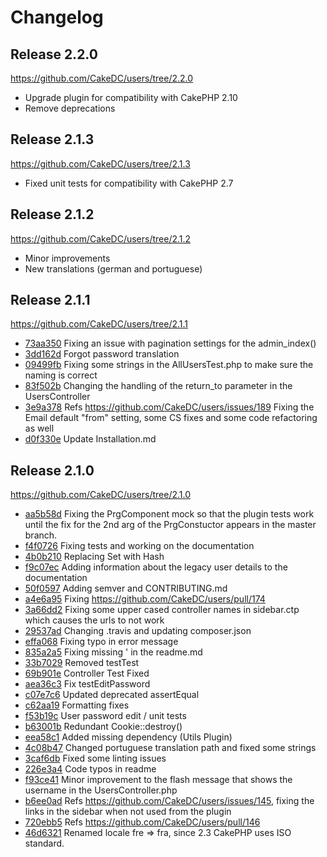 Changelog
=========

Release 2.2.0
-------------

https://github.com/CakeDC/users/tree/2.2.0

* Upgrade plugin for compatibility with CakePHP 2.10
* Remove deprecations

Release 2.1.3
-------------

https://github.com/CakeDC/users/tree/2.1.3

* Fixed unit tests for compatibility with CakePHP 2.7

Release 2.1.2
-------------

https://github.com/CakeDC/users/tree/2.1.2

* Minor improvements
* New translations (german and portuguese)

Release 2.1.1
-------------

https://github.com/CakeDC/users/tree/2.1.1

 * [73aa350](https://github.com/cakedc/users/commit/73aa350) Fixing an issue with pagination settings for the admin_index()
 * [3dd162d](https://github.com/cakedc/users/commit/3dd162d) Forgot password translation
 * [09499fb](https://github.com/cakedc/users/commit/09499fb) Fixing some strings in the AllUsersTest.php to make sure the naming is correct
 * [83f502b](https://github.com/cakedc/users/commit/83f502b) Changing the handling of the return_to parameter in the UsersController
 * [3e9a378](https://github.com/cakedc/users/commit/3e9a378) Refs https://github.com/CakeDC/users/issues/189 Fixing the Email default "from" setting, some CS fixes and some code refactoring as well
 * [d0f330e](https://github.com/cakedc/users/commit/d0f330e) Update Installation.md


Release 2.1.0
-------------

https://github.com/CakeDC/users/tree/2.1.0

 * [aa5b58d](https://github.com/CakeDC/users/commit/aa5b58d) Fixing the PrgComponent mock so that the plugin tests work until the fix for the 2nd arg of the PrgConstuctor appears in the master branch.
 * [f4f0726](https://github.com/CakeDC/users/commit/f4f0726) Fixing tests and working on the documentation
 * [4b0b210](https://github.com/CakeDC/users/commit/4b0b210) Replacing Set with Hash
 * [f9c07ec](https://github.com/CakeDC/users/commit/f9c07ec) Adding information about the legacy user details to the documentation
 * [50f0597](https://github.com/CakeDC/users/commit/50f0597) Adding semver and CONTRIBUTING.md
 * [a4e6a95](https://github.com/CakeDC/users/commit/a4e6a95) Fixing https://github.com/CakeDC/users/pull/174
 * [3a66dd2](https://github.com/CakeDC/users/commit/3a66dd2) Fixing some upper cased controller names in sidebar.ctp which causes the urls to not work
 * [29537ad](https://github.com/CakeDC/users/commit/29537ad) Changing .travis and updating composer.json
 * [effa068](https://github.com/CakeDC/users/commit/effa068) Fixing typo in error message
 * [835a2a5](https://github.com/CakeDC/users/commit/835a2a5) Fixing missing ' in the readme.md
 * [33b7029](https://github.com/CakeDC/users/commit/33b7029) Removed testTest
 * [69b901e](https://github.com/CakeDC/users/commit/69b901e) Controller Test Fixed
 * [aea36c3](https://github.com/CakeDC/users/commit/aea36c3) Fix testEditPassword
 * [c07e7c6](https://github.com/CakeDC/users/commit/c07e7c6) Updated deprecated assertEqual
 * [c62aa19](https://github.com/CakeDC/users/commit/c62aa19) Formatting fixes
 * [f53b19c](https://github.com/CakeDC/users/commit/f53b19c) User password edit / unit tests
 * [b63001b](https://github.com/CakeDC/users/commit/b63001b) Redundant Cookie::destroy()
 * [eea58c1](https://github.com/CakeDC/users/commit/eea58c1) Added missing dependency (Utils Plugin)
 * [4c08b47](https://github.com/CakeDC/users/commit/4c08b47) Changed portuguese translation path and fixed some strings
 * [3caf6db](https://github.com/CakeDC/users/commit/3caf6db) Fixed some linting issues
 * [226e3a4](https://github.com/CakeDC/users/commit/226e3a4) Code typos in readme
 * [f93ce41](https://github.com/CakeDC/users/commit/f93ce41) Minor improvement to the flash message that shows the username in the UsersController.php
 * [b6ee0ad](https://github.com/CakeDC/users/commit/b6ee0ad) Refs https://github.com/CakeDC/users/issues/145, fixing the links in the sidebar when not used from the plugin
 * [720ebb5](https://github.com/CakeDC/users/commit/720ebb5) Refs https://github.com/CakeDC/users/pull/146
 * [46d6321](https://github.com/CakeDC/users/commit/46d6321) Renamed locale fre => fra, since 2.3 CakePHP uses ISO standard.
